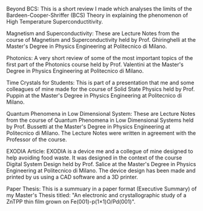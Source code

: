 Beyond BCS: This is a short review I made which analyses the limits of the Bardeen-Cooper-Shriffer (BCS) Theory in explaining the phenomenon of High Temperature Superconductitivity.

Magnetism and Superconductivity: These are Lecture Notes from the course of Magnetism and Superconductivity held by Prof. Ghiringhelli at the Master's Degree in Physics Engineering at Politecnico di Milano.

Photonics: A very short review of some of the most important topics of the first part of the Photonics course held by  Prof. Valentini at the Master's Degree in Physics Engineering at Politecnico di Milano.

Time Crystals for Students: This is part of a presentation that me and some colleagues of mine made for the course of Solid State Physics held by Prof. Puppin at the Master's Degree in Physics Engineering at Politecnico di Milano.

Quantum Phenomena in Low Dimensional System: These are Lecture Notes from the course of Quantum Phenomena in Low Dimensional Systems held by Prof. Bussetti at the Master's Degree in Physics Engineering at Politecnico di Milano. The Lecture Notes were written in agreement with the Professor of the course.

EXODIA Article: EXODIA is a device me and a collegue of mine designed to help avoiding food waste. It was designed in the context of the course Digital System Design held by Prof. Salice at the Master's Degree in Physics Engineering at Politecnico di Milano. The device design has been made and printed by us using a CAD software and a 3D printer.  

Paper Thesis: This is a summuary in a paper format (Executive Summary) of my Master's Thesis titled: "An electronic and crystallographic study of a ZnTPP thin film grown on Fe(001)-p(1×1)O/Pd(001)". 
